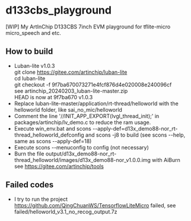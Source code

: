 # d133cbs_playground
[WIP] My ArtInChip D133CBS 7inch EVM playground for tflite-micro micro_speech and etc.

## How to build  
* Luban-lite v1.0.3  
git clone https://gitee.com/artinchip/luban-lite   
cd luban-lite  
git checkout -f 9f7ba670073271e4fcf876d4e020008e240096cf  
see artinchip_20240203_luban-lite-master.zip  
HEAD is now at 9f7ba670 v1.0.3  
* Replace luban-lite-master/application/rt-thread/helloworld with the helloworld folder, like sai_no_mic/helloworld    
* Comment the line '//INIT_APP_EXPORT(lvgl_thread_init);' in packages/artinchip/lv_demo.c to reduce the ram usage.  
* Execute win_env.bat and scons --apply-def=d13x_demo88-nor_rt-thread_helloworld_defconfig and scons -j8 to build (see scons --help, same as scons --apply-def=18)   
* Execute scons --menuconfig to config (not necessary)    
* Burn the file output/d13x_demo88-nor_rt-thread_helloworld/images/d13x_demo88-nor_v1.0.0.img with AiBurn    
see https://gitee.com/artinchip/tools  

## Failed codes    
* I try to run the project https://github.com/QingChuanWS/TensorflowLiteMicro failed, see failed/helloworld_v3.1_no_recog_output.7z    

